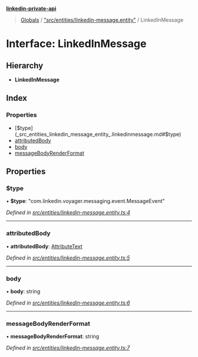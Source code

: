 **[linkedin-private-api](../README.md)**

> [Globals](../globals.md) / ["src/entities/linkedin-message.entity"](../modules/_src_entities_linkedin_message_entity_.md) / LinkedInMessage

# Interface: LinkedInMessage

## Hierarchy

- **LinkedInMessage**

## Index

### Properties

- [$type](_src_entities_linkedin_message_entity_.linkedinmessage.md#$type)
- [attributedBody](_src_entities_linkedin_message_entity_.linkedinmessage.md#attributedbody)
- [body](_src_entities_linkedin_message_entity_.linkedinmessage.md#body)
- [messageBodyRenderFormat](_src_entities_linkedin_message_entity_.linkedinmessage.md#messagebodyrenderformat)

## Properties

### $type

• **$type**: \"com.linkedin.voyager.messaging.event.MessageEvent\"

_Defined in [src/entities/linkedin-message.entity.ts:4](https://github.com/eilonmore/linkedin-private-api/blob/354b20a/src/entities/linkedin-message.entity.ts#L4)_

---

### attributedBody

• **attributedBody**: [AttributeText](_src_entities_linkedin_attribute_text_entity_.attributetext.md)

_Defined in [src/entities/linkedin-message.entity.ts:5](https://github.com/eilonmore/linkedin-private-api/blob/354b20a/src/entities/linkedin-message.entity.ts#L5)_

---

### body

• **body**: string

_Defined in [src/entities/linkedin-message.entity.ts:6](https://github.com/eilonmore/linkedin-private-api/blob/354b20a/src/entities/linkedin-message.entity.ts#L6)_

---

### messageBodyRenderFormat

• **messageBodyRenderFormat**: string

_Defined in [src/entities/linkedin-message.entity.ts:7](https://github.com/eilonmore/linkedin-private-api/blob/354b20a/src/entities/linkedin-message.entity.ts#L7)_
